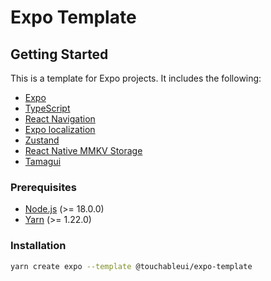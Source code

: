 # Expo Template

## Getting Started

This is a template for Expo projects. It includes the following:

- [Expo](https://expo.dev/)
- [TypeScript](https://www.typescriptlang.org/)
- [React Navigation](https://reactnavigation.org/)
- [Expo localization](https://docs.expo.dev/versions/latest/sdk/localization/)
- [Zustand](https://github.com/pmndrs/zustand)
- [React Native MMKV Storage](https://github.com/mrousavy/react-native-mmkv)
- [Tamagui](https://tamagui.dev/)

### Prerequisites

- [Node.js](https://nodejs.org/en/) (>= 18.0.0)
- [Yarn](https://yarnpkg.com/) (>= 1.22.0)

### Installation

```bash
yarn create expo --template @touchableui/expo-template
```
